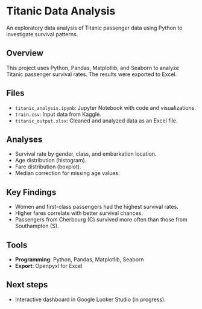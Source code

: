 # Titanic Data Analysis

An exploratory data analysis of Titanic passenger data using Python to investigate survival patterns.

## Overview
This project uses Python, Pandas, Matplotlib, and Seaborn to analyze Titanic passenger survival rates. The results were exported to Excel.

## Files
- `titanic_analysis.ipynb`: Jupyter Notebook with code and visualizations.
- `train.csv`: Input data from Kaggle.
- `titanic_output.xlsx`: Cleaned and analyzed data as an Excel file.

## Analyses
- Survival rate by gender, class, and embarkation location.
- Age distribution (histogram).
- Fare distribution (boxplot).
- Median correction for missing age values.

## Key Findings
- Women and first-class passengers had the highest survival rates.
- Higher fares correlate with better survival chances.
- Passengers from Cherbourg (C) survived more often than those from Southampton (S).

## Tools
- **Programming**: Python, Pandas, Matplotlib, Seaborn
- **Export**: Openpyxl for Excel

## Next steps
- Interactive dashboard in Google Looker Studio (in progress).
